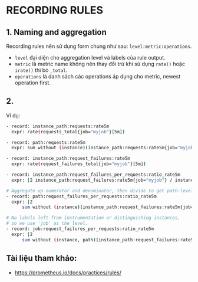# RECORDING RULES

## 1. Naming and aggregation

Recording rules nên sử dụng form chung như sau: `level:metric:operations`.

- `level` đại diện cho aggregation level và labels của rule output.
- `metric` là metric name không nên thay đổi trừ khi sử dụng `rate()` hoặc `irate()` thì bỏ `_total`. 
- `operations` là danh sách các operations áp dụng cho metric, newest operation first.
## 2. 

Ví dụ:
```sh
- record: instance_path:requests:rate5m
  expr: rate(requests_total{job="myjob"}[5m])
```
```sh
- record: path:requests:rate5m
  expr: sum without (instance)(instance_path:requests:rate5m{job="myjob"})
```

```sh
- record: instance_path:request_failures:rate5m
  expr: rate(request_failures_total{job="myjob"}[5m])

- record: instance_path:request_failures_per_requests:ratio_rate5m
  expr: |2 instance_path:request_failures:rate5m{job="myjob"} / instance_path:requests:rate5m{job="myjob"}

# Aggregate up numerator and denominator, then divide to get path-level ratio.
- record: path:request_failures_per_requests:ratio_rate5m
  expr: |2
      sum without (instance)(instance_path:request_failures:rate5m{job="myjob"}) / sum without (instance)(instance_path:requests:rate5m{job="myjob"})

# No labels left from instrumentation or distinguishing instances,
# so we use 'job' as the level.
- record: job:request_failures_per_requests:ratio_rate5m
  expr: |2
      sum without (instance, path)(instance_path:request_failures:rate5m{job="myjob"}) / sum without (instance, path)(instance_path:requests:rate5m{job="myjob"})
```

## Tài liệu tham khảo:
- https://prometheus.io/docs/practices/rules/

